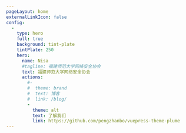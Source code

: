 ```yaml
---
pageLayout: home
externalLinkIcon: false
config:
  -
    type: hero
    full: true
    background: tint-plate
    tintPlate: 250
    hero:
      name: Nisa
      #tagline: 福建师范大学网络安全协会
      text: 福建师范大学网络安全协会
      actions:
        #-
        #  theme: brand
        #  text: 博客
        #  link: /blog/
        -
          theme: alt
          text: 了解我们
          link: https://github.com/pengzhanbo/vuepress-theme-plume
---
```

